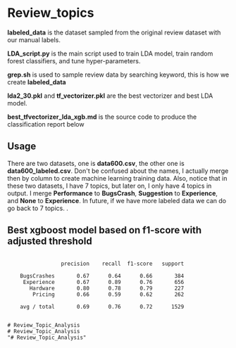 # Review_topics

**labeled_data** is the dataset sampled from the original review dataset with our manual labels.

**LDA_script.py** is the main script used to train LDA model, train random forest classifiers, and tune hyper-parameters.

**grep.sh** is used to sample review data by searching keyword, this is how we create **labeled_data**

**lda2_30.pkl** and **tf_vectorizer.pkl** are the best vectorizer and best LDA model.

**best_tfvectorizer_lda_xgb.md** is the source code to produce the classification report below 

## Usage
There are two datasets, one is **data600.csv**, the other one is **data600_labeled.csv**. Don't be confused about the names, I actually merge then by column to create machine learning training data. Also, notice that in these two datasets, I have 7 topics, but later on, I only have 4 topics in output. I merge **Performance** to **BugsCrash**, **Suggestion** to **Experience**, and **None** to **Experience**. In future, if we have more labeled data we can do go back to 7 topics.
. 



## Best xgboost model based on f1-score with adjusted threshold

```

                 precision    recall  f1-score   support
    
    BugsCrashes       0.67      0.64      0.66       384
     Experience       0.67      0.89      0.76       656
       Hardware       0.80      0.78      0.79       227
        Pricing       0.66      0.59      0.62       262
    
    avg / total       0.69      0.76      0.72      1529
    

# Review_Topic_Analysis
# Review_Topic_Analysis
"# Review_Topic_Analysis" 

